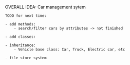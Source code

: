 OVERALL IDEA: Car management sytem

    TODO for next time:

    - add methods:
        - search/filter cars by attributes -> not finished

    - add classes:

    - inheritance:
        - Vehicle base class: Car, Truck, Electric car, etc

    - file store system
